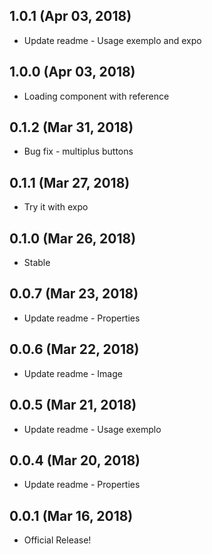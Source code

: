 ## 1.0.1 (Apr 03, 2018)

* Update readme - Usage exemplo and expo

## 1.0.0 (Apr 03, 2018)

* Loading component with reference

## 0.1.2 (Mar 31, 2018)

* Bug fix - multiplus buttons

## 0.1.1 (Mar 27, 2018)

* Try it with expo

## 0.1.0 (Mar 26, 2018)

* Stable

## 0.0.7 (Mar 23, 2018)

* Update readme - Properties

## 0.0.6 (Mar 22, 2018)

* Update readme - Image

## 0.0.5 (Mar 21, 2018)

* Update readme - Usage exemplo

## 0.0.4 (Mar 20, 2018)

* Update readme - Properties

## 0.0.1 (Mar 16, 2018)

* Official Release!
